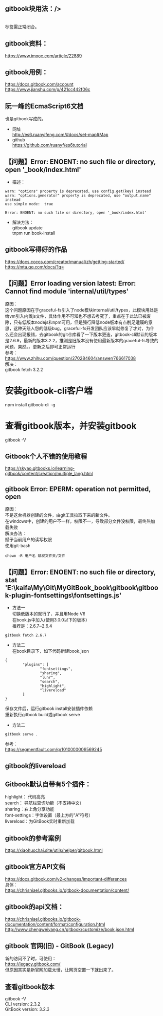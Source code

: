 <!-- toc -->  
## gitbook块用法：/>  
<font size=2></font>  
标签需正常闭合。  

## gitbook资料：  
https://www.imooc.com/article/22889  

## gitbook用例：  
https://docs.gitbook.com/account  
https://www.jianshu.com/p/421cc442f06c  

## 阮一峰的EcmaScript6文档  
也是gitbook写成的。  
+ 网址  
http://es6.ruanyifeng.com/#docs/set-map#Map  
+ github   
https://github.com/ruanyf/es6tutorial  

## 【问题】Error: ENOENT: no such file or directory, open '_book/index.html'  
+ 描述：  
```  
warn: "options" property is deprecated, use config.get(key) instead  
warn: "options.generator" property is deprecated, use "output.name" instead  
use simple mode:  true  

Error: ENOENT: no such file or directory, open '_book/index.html'  
```  
+ 解决方法：   
gitbook update  
tnpm run book-install   

## gitbook写得好的作品  
https://docs.cocos.com/creator/manual/zh/getting-started/  
https://mta.qq.com/docs/?q=  

## 【问题】Error loading version latest: Error: Cannot find module 'internal/util/types'  
原因：  
这个问题原因在于graceful-fs引入了node模块internal/util/types，此模块用处是给vm引入内置js文件，具体作用不可知也不想去考究了，重点在于此法已被废除，只有低版本nodejs和npm可用，但是强行降低node版本有点削足适履的意思，这种天怒人怨的低级bug，graceful-fs开发团队应该早就修复了才对，为什么还会出现报错，去gitbook的git仓库看了一下版本更迭，gitbook-cli默认的版本是2.6.9，最新的版本3.2.2，推测是旧版本没有使用最新版本的graceful-fs导致的问题，果然。。更新之后即可正常运行  
参考：  
https://www.zhihu.com/question/270284604/answer/766617038  
解决：  
gitbook fetch 3.2.2  

# 安装gitbook-cli客户端  
npm install gitbook-cli -g  

# 查看gitbook版本，并安装gitbook  
gitbook -V  

## Gitbook个人不错的使用教程  
https://skyao.gitbooks.io/learning-gitbook/content/creation/multiple_lang.html  

## gitbook Error: EPERM: operation not permitted, open  
原因：  
不是这台机器创建的文件，由git工具拉取下来的新文件。  
在windows中，创建的用户不一样，权限不一，导致部分文件没权限，最终热加载失败  
解决办法：  
赋予当前用户的读写权限  
使用git-bash  
```  
chown -R 用户名 赋权文件夹/文件  
```  

## 【问题】Error: ENOENT: no such file or directory, stat 'E:\kaifa\My\Git\MyGitBook\_book\gitbook\gitbook-plugin-fontsettings\fontsettings.js'  
+ 方法一  
切换低版本的就行了，并且用Node V6  
在book.js中加入(使用3.0.0以下的版本）  
推荐是：2.6.7~2.6.4  
```  
gitbook fetch 2.6.7  
```  
+ 方法二    
在book目录下，如下代码新建book.json  
```  
{  
        "plugins": [  
                "fontsettings",  
                "sharing",  
                "lunr",  
                "search",  
                "highlight",  
                "livereload"  
        ]  
}  
```  
保存文件后，运行gitbook install安装插件依赖  
重新执行gitbook build或gitbook serve  
+ 方法二    
```  
gitbook serve .   
```  
参考：  
https://segmentfault.com/q/1010000009569245  

## gitbook的livereload  

## Gitbook默认自带有5个插件：  

highlight： 代码高亮  
search： 导航栏查询功能（不支持中文）  
sharing：右上角分享功能  
font-settings：字体设置（最上方的"A"符号）  
livereload：为GitBook实时重新加载  

## gitbook的参考案例  
https://xiaohuochai.site/utils/helper/gitbook.html  

## gitbook官方API文档  
https://docs.gitbook.com/v2-changes/important-differences  
具体：  
https://chrisniael.gitbooks.io/gitbook-documentation/content/  


## gitbook的api文档：  
https://chrisniael.gitbooks.io/gitbook-documentation/content/format/configuration.html  
http://www.chengweiyang.cn/gitbook/customize/book.json.html  

## gitbook 官网(旧) - GitBook (Legacy)  
新的访问不了时，可使用：  
https://legacy.gitbook.com/  
但原因其实是新官网加载太慢，让网页空置一下就出来了。  

## 查看gitbook版本  
gitbook -V  
CLI version: 2.3.2  
GitBook version: 3.2.3  

<!-- endtoc -->  
